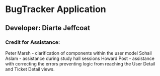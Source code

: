 # BugTracker Application

## Developer: Diarte Jeffcoat

### Credit for Assistance:

Peter Marsh - clarification of components within the user model
Sohail Aslam - assistance during study hall sessions
Howard Post - assistance with correcting the errors preventing logic from reaching the User Detail and Ticket Detail views.
